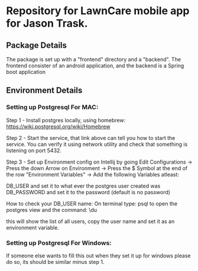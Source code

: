 <h1> Repository for LawnCare mobile app for Jason Trask. </h1>

<h2> Package Details </h2>
<p> The package is set up with a "frontend" directory and a "backend". The frontend consister of an android application, and the backend is a Spring boot application</p>

<h2> Environment Details </h2>

<h3> Setting up Postgresql For MAC: </h3>

Step 1 - Install postgres locally, using homebrew: https://wiki.postgresql.org/wiki/Homebrew

Step 2 - Start the service, that link above can tell you how to start the service. You can verify it using network utility and check that something is listening on port 5432.

Step 3 - Set up Environment config on Intellij by going Edit Configurations -> Press the down Arrow on Environment -> Press the $ Symbol at the end of the row "Environment Variables" -> Add the following Variables atleast: 

DB_USER and set it to what ever the postgres user created was
DB_PASSWORD and set it to the password (default is no password)

How to check your DB_USER name: 
On terminal type: psql to open the postgres view 
and the command: \du

this will show the list of all users, copy the user name and set it as an environment variable. 

<h3> Setting up Postgresql For Windows: </h3>

If someone else wants to fill this out when they set it up for windows please do so, its should be similar minus step 1. 







